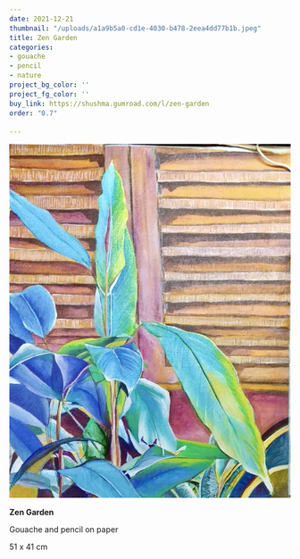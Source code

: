 ```yaml
---
date: 2021-12-21
thumbnail: "/uploads/a1a9b5a0-cd1e-4030-b478-2eea4dd77b1b.jpeg"
title: Zen Garden
categories:
- gouache
- pencil
- nature
project_bg_color: ''
project_fg_color: ''
buy_link: https://shushma.gumroad.com/l/zen-garden
order: "0.7"

---
```

![](/uploads/a1a9b5a0-cd1e-4030-b478-2eea4dd77b1b.jpeg)

**Zen Garden**

Gouache and pencil on paper

51 x 41 cm